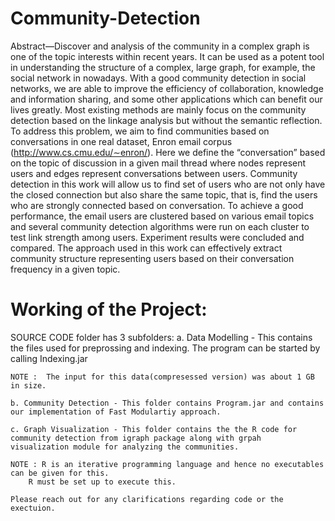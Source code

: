 # Community-Detection

Abstract—Discover and analysis of the community in a complex 
graph is one of the topic interests within recent years. It can be
used as a potent tool in understanding the structure of a complex,
large graph, for example, the social network in nowadays. With
a good community detection in social networks, we are able to
improve the efficiency of collaboration, knowledge and information
sharing, and some other applications which can benefit
our lives greatly. Most existing methods are mainly focus on the
community detection based on the linkage analysis but without
the semantic reflection. To address this problem, we aim to find
communities based on conversations in one real dataset, Enron
email corpus (http://www.cs.cmu.edu/∼enron/). Here we define
the “conversation” based on the topic of discussion in a given
mail thread where nodes represent users and edges represent
conversations between users. Community detection in this work
will allow us to find set of users who are not only have the closed
connection but also share the same topic, that is, find the users
who are strongly connected based on conversation. To achieve a
good performance, the email users are clustered based on various
email topics and several community detection algorithms were
run on each cluster to test link strength among users. Experiment
results were concluded and compared. The approach used in this
work can effectively extract community structure representing
users based on their conversation frequency in a given topic.


# Working of the Project: 

SOURCE CODE folder has 3 subfolders:
	a. Data Modelling - This contains the files used for preprossing and indexing. 
	The program can be started by calling Indexing.jar
	
	NOTE :  The input for this data(compresessed version) was about 1 GB in size.
	
	b. Community Detection - This folder contains Program.jar and contains our implementation of Fast Modulartiy approach.
	
	c. Graph Visualization - This folder contains the the R code for community detection from igraph package along with grpah 		visualization module for analyzing the communities.
	
	NOTE : R is an iterative programming language and hence no executables can be given for this.
    	R must be set up to execute this.
		
	Please reach out for any clarifications regarding code or the exectuion.
